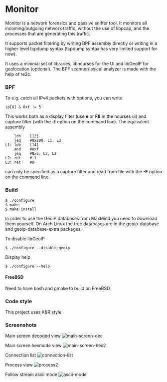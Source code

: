 # Monitor

Monitor is a network forensics and passive sniffer tool. It monitors all incoming/outgoing network
traffic, without the use of libpcap, and the processes that are generating this
traffic.

It supports packet filtering by writing BPF assembly directly or writing in a
higher level tcpdump syntax (tcpdump syntax has very limited support for now).

It uses a minimal set of libraries, libncurses for the UI and libGeoIP
for geolocation (optional). The BPF scanner/lexical analyzer is made with the
help of re2c.

### BPF
To e.g. catch all IPv4 packets with options, you can write
```
ip[0] & 0xf != 5
```

This works both as a display filter (use **e** or **F8** in the ncurses ui) and
capture filter (with the **-f** option on the command line). The equivalent
assembly
```
    ldh    [12]
    jeq    #0x800, L1, L3
L1: ldb    [14]
    and    #0xf
    jeq    #0x5, L3, L2
L2: ret    #-1
L3: ret    #0
```

can only be specified as a capture filter and read from file with the **-F**
option on the command line.

### Build

```
$ ./configure
$ make
$ make install
```

In order to use the GeoIP databases from MaxMind you need to download them yourself.
On Arch Linux the free databases are in the geoip-database and geoip-database-extra
packages.

To disable libGeoIP
```
$ ./configure --disable-geoip
```

Display help
```
$ ./configure --help
```

#### FreeBSD
Need to have bash and gmake to build on FreeBSD

### Code style
This project uses K&R style

### Screenshots

Main screen decoded view
![main-screen-dec](https://user-images.githubusercontent.com/18684676/152642647-b967af27-3b30-4d54-a021-4d7e3e2d23a9.png)

Main screen hexmode view
![main-screen-hex2](https://user-images.githubusercontent.com/18684676/152642732-acb59100-6865-45ee-8986-83e8a45216fe.png)

Connection list
![connection-list](https://user-images.githubusercontent.com/18684676/152642829-164d6b39-d3f0-42b6-a03f-117822a4ce0a.png)

Process view
![process2](https://user-images.githubusercontent.com/18684676/152642459-33a8852c-9af3-4696-a085-4d22d50ac967.png)

Follow stream ascii mode
![ascii-mode](https://user-images.githubusercontent.com/18684676/152643215-6c065711-38a5-44a2-a254-c45235618226.png)



